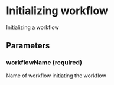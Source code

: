# Initializing workflow
Initializing a workflow
## Parameters
### workflowName (required)
Name of workflow initiating the workflow

